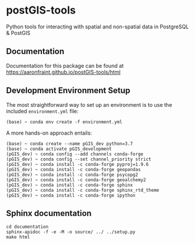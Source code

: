 # postGIS-tools
Python tools for interacting with spatial and non-spatial
data in PostgreSQL &amp; PostGIS

## Documentation
Documentation for this package can be found at https://aaronfraint.github.io/postGIS-tools/html

## Development Environment Setup
The most straightforward way to set up an environment is to use the
included ``environment.yml`` file:
```shell script
(base) ~ conda env create -f environment.yml
```

A more hands-on approach entails:
```shell script
(base) ~ conda create --name pGIS_dev python=3.7
(base) ~ conda activate pGIS_development
(pGIS_dev) ~ conda config --add channels conda-forge
(pGIS_dev) ~ conda config --set channel_priority strict
(pGIS_dev) ~ conda install -c conda-forge pyproj=1.9.6
(pGIS_dev) ~ conda install -c conda-forge geopandas
(pGIS_dev) ~ conda install -c conda-forge psycopg2
(pGIS_dev) ~ conda install -c conda-forge geoalchemy2
(pGIS_dev) ~ conda install -c conda-forge sphinx
(pGIS_dev) ~ conda install -c conda-forge sphinx_rtd_theme
(pGIS_dev) ~ conda install -c conda-forge ipython
```

## Sphinx documentation
```shell script
cd documentation
sphinx-apidoc -f -e -M -o source/ ../ ../setup.py
make html
```